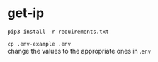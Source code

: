 # get-ip

`pip3 install -r requirements.txt`

`cp .env-example .env`  
change the values to the appropriate ones in .`env`